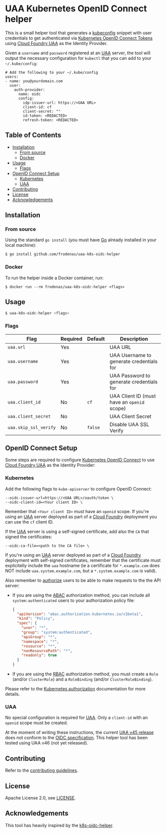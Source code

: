 # UAA Kubernetes OpenID Connect helper

This is a small helper tool that generates a [kubeconfig][kubeconfig] snippet with user credentials to get authenticated via
[Kubernetes OpenID Connect Tokens][k8s-oidc] using [Cloud Foundry UAA][uaa] as the Identity Provider.

Given a `username` and `password` registered at an [UAA][uaa] server, the tool will output the necessary configuration for `kubectl` that you can add to your `~/.kube/config`:

```
# Add the following to your ~/.kube/config
users:
- name: you@yourdomain.com
  user:
    auth-provider:
      name: oidc
      config:
        idp-issuer-url: https://<UAA URL>
        client-id: cf
        client-secret: ""
        id-token: <REDACTED>
        refresh-token: <REDACTED>
```

## Table of Contents

* [Installation](https://github.com/frodenas/uaa-k8s-oidc-helper#installation)
  * [From source](https://github.com/frodenas/uaa-k8s-oidc-helper#from-source)
  * [Docker](https://github.com/frodenas/uaa-k8s-oidc-helper#docker)
* [Usage](https://github.com/frodenas/uaa-k8s-oidc-helper#usage)
  * [Flags](https://github.com/frodenas/uaa-k8s-oidc-helper#flags)
* [OpenID Connect Setup](https://github.com/frodenas/uaa-k8s-oidc-helper#openid-connect-setup)
  * [Kubernetes](https://github.com/frodenas/uaa-k8s-oidc-helper#kubernetes)
  * [UAA](https://github.com/frodenas/uaa-k8s-oidc-helper#uaa)
* [Contributing](https://github.com/frodenas/uaa-k8s-oidc-helper#contributing)
* [License](https://github.com/frodenas/uaa-k8s-oidc-helper#license)
* [Acknowledgements](https://github.com/frodenas/uaa-k8s-oidc-helper#acknowledgements)

## Installation

### From source

Using the standard `go install` (you must have [Go][golang] already installed in your local machine):

```bash
$ go install github.com/frodenas/uaa-k8s-oidc-helper
```

### Docker

To run the helper inside a Docker container, run:

```
$ docker run --rm frodenas/uaa-k8s-oidc-helper <flags>
```
## Usage

```bash
$ uaa-k8s-oidc-helper <flags>
```

### Flags

| Flag | Required | Default | Description |
| ---- | -------- | ------- | ----------- |
| `uaa.url` | Yes | | UAA URL |
| `uaa.username` | Yes |  | UAA Username to generate credentials for |
| `uaa.password` | Yes |  | UAA Password to generate credentials for |
| `uaa.client_id` | No | `cf` | UAA Client ID (must have an `openid` scope) |
| `uaa.client_secret` | No |  | UAA Client Secret |
| `uaa.skip_ssl_verify` | No | `false`  | Disable UAA SSL Verify |

## OpenID Connect Setup

Some steps are required to configure [Kubernetes OpenID Connect][k8s-oidc] to use [Cloud Foundry UAA][uaa] as the Identity Provider:

### Kubernetes

Add the following flags to `kube-apiserver` to configure OpenID Connect:

```
--oidc-issuer-url=https://<UAA URL>/oauth/token \
--oidc-client-id=<Your client ID> \
```

Remember that `<Your client ID>` must have an `openid` scope. If you're using an [UAA][uaa] server deployed as part of a [Cloud Foundry][cloudfoundry] deployment you can use the `cf` client ID.

If the [UAA][uaa] server is using a self-signed certificate, add also the `CA` that signed the certificates:

```
--oidc-ca-file=<path to the CA file> \
```

If you're using an [UAA][uaa] server deployed as part of a [Cloud Foundry][cloudfoundry] deployment with self-signed certificates, remember that the certificate must explicitelly include the `uaa` hostname (ie a certificate for `*.example.com` does NOT include `uaa.system.example.com`, but a `*.system.example.com` is valid).

Also remember to [authorize][k8s-authorization] users to be able to make requests to the the API server:

* If you are using the [ABAC][k8s-abac] authorization method, you can include all `system:authenticated` users to your authorization policy file:

  ```json
  {
    "apiVersion": "abac.authorization.kubernetes.io/v1beta1",
    "kind": "Policy",
    "spec": {
      "user": "*",
      "group": "system:authenticated",
      "apiGroup": "*",
      "namespace": "*",
      "resource": "*",
      "nonResourcePath": "*",
      "readonly": true
    }
  }
  ```

* If you are using the [RBAC][k8s-rbac] authorization method, you must create a `Role` (and/or `ClusterRole`) and a `RoleBinding` (and/or `ClusterRoleBinding`).

Please refer to the [Kubernetes authorization][k8s-authorization] documentation for more details.

### UAA

No special configuration is required for [UAA][uaa]. Only a `client-id` with an `openid` scope must be created.

At the moment of writing these instructions, the current [UAA v45 release][uaa-releases] does not conform to the [OIDC specification][oidc]. This helper tool has been tested using UAA v46 (not yet released).

## Contributing

Refer to the [contributing guidelines][contributing].

## License

Apache License 2.0, see [LICENSE][license].

## Acknowledgements

This tool has heavily inspired by the [k8s-oidc-helper][k8s-oidc-helper].

[cloudfoundry]: https://www.cloudfoundry.org/
[contributing]: https://github.com/frodenas/uaa-k8s-oidc-helper/blob/master/CONTRIBUTING.md
[golang]: https://golang.org/
[license]: https://github.com/frodenas/uaa-k8s-oidc-helper/blob/master/LICENSE
[k8s-abac]: https://kubernetes.io/docs/admin/authorization/abac/
[k8s-authorization]: https://kubernetes.io/docs/admin/authorization/
[k8s-oidc]: https://kubernetes.io/docs/admin/authentication
[k8s-oidc-helper]: https://github.com/micahhausler/k8s-oidc-helper
[k8s-rbac]: https://kubernetes.io/docs/admin/authorization/rbac/
[kubeconfig]: https://kubernetes.io/docs/tasks/access-application-cluster/configure-access-multiple-clusters/
[oidc]: http://openid.net/connect/
[san]: https://en.wikipedia.org/wiki/Subject_Alternative_Name
[uaa]: https://github.com/cloudfoundry/uaa
[uaa-releases]: https://github.com/cloudfoundry/uaa-release/releases
